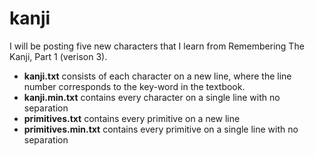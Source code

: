 # kanji
I will be posting five new characters that I learn from Remembering The Kanji, Part 1 (verison 3).

- **kanji.txt** consists of each character on a new line, where the line number corresponds to the key-word in the textbook.
- **kanji.min.txt** contains every character on a single line with no separation
- **primitives.txt** contains every primitive on a new line
- **primitives.min.txt** contains every primitive on a single line with no separation
